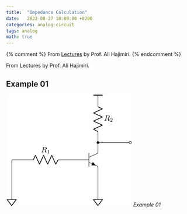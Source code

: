 ```yaml
---
title:  "Impedance Calculation"
date:   2022-08-27 18:00:00 +0200
categories: analog-circuit
tags: analog
math: true
---
```


{% comment %}
From [Lectures](https://www.youtube.com/watch?v=I9A9BeGJsEM&t=10s) by Prof. Ali Hajimiri.
{% endcomment %}

From Lectures by Prof. Ali Hajimiri.

## Example 01


![example-01](/assets/img/2022-08-27-impedance-calculation/example-01.png)
_Example 01_
